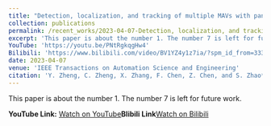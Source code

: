 ```yaml
---
title: "Detection, localization, and tracking of multiple MAVs with panoramic stereo camera networks"
collection: publications
permalink: /recent_works/2023-04-07-Detection, localization, and tracking of multiple MAVs with panoramic stereo camera networks
excerpt: 'This paper is about the number 1. The number 7 is left for future work.'
YouTube: 'https://youtu.be/PNtRgkqgHw4'
Bilibili: 'https://www.bilibili.com/video/BV1YZ4y1z7ia/?spm_id_from=333.999.0.0&amp;vd_source=288648f5b920459d12ebbcfd2da00a19'
date: 2023-04-07
venue: 'IEEE Transactions on Automation Science and Engineering'
citation: 'Y. Zheng, C. Zheng, X. Zhang, F. Chen, Z. Chen, and S. Zhao*, &quot;Detection, localization, and tracking of multiple MAVs with panoramic stereo camera networks&quot;, IEEE Transactions on Automation Science and Engineering, vol. 20, no. 2, pp. 1226-1243, 2023.'
---
```

This paper is about the number 1. The number 7 is left for future work.

**YouTube Link:** [Watch on YouTube](<https://youtu.be/PNtRgkqgHw4>)**Blibili Link**[Watch on Bilibili](<https://www.bilibili.com/video/BV1YZ4y1z7ia/?spm_id_from=333.999.0.0&amp;vd_source=288648f5b920459d12ebbcfd2da00a19>)